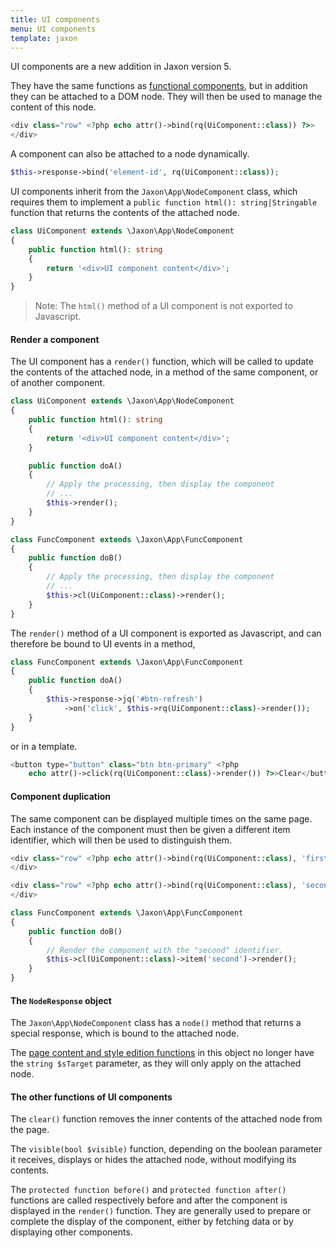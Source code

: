 ```yaml
---
title: UI components
menu: UI components
template: jaxon
---
```


UI components are a new addition in Jaxon version 5.

They have the same functions as [functional components](../func-components.html), but in addition they can be attached to a DOM node. They will then be used to manage the content of this node.

```php
<div class="row" <?php echo attr()->bind(rq(UiComponent::class)) ?>>
</div>
```

A component can also be attached to a node dynamically.

```php
$this->response->bind('element-id', rq(UiComponent::class));
```

UI components inherit from the `Jaxon\App\NodeComponent` class, which requires them to implement a `public function html(): string|Stringable` function that returns the contents of the attached node.

```php
class UiComponent extends \Jaxon\App\NodeComponent
{
    public function html(): string
    {
        return '<div>UI component content</div>';
    }
}
```

> Note: The `html()` method of a UI component is not exported to Javascript.

#### Render a component

The UI component has a `render()` function, which will be called to update the contents of the attached node, in a method of the same component, or of another component.

```php
class UiComponent extends \Jaxon\App\NodeComponent
{
    public function html(): string
    {
        return '<div>UI component content</div>';
    }

    public function doA()
    {
        // Apply the processing, then display the component
        // ...
        $this->render();
    }
}
```

```php
class FuncComponent extends \Jaxon\App\FuncComponent
{
    public function doB()
    {
        // Apply the processing, then display the component
        // ...
        $this->cl(UiComponent::class)->render();
    }
}
```

The `render()` method of a UI component is exported as Javascript, and can therefore be bound to UI events in a method,

```php
class FuncComponent extends \Jaxon\App\FuncComponent
{
    public function doA()
    {
        $this->response->jq('#btn-refresh')
            ->on('click', $this->rq(UiComponent::class)->render());
    }
}
```

or in a template.

```php
<button type="button" class="btn btn-primary" <?php
    echo attr()->click(rq(UiComponent::class)->render()) ?>>Clear</button>
```

#### Component duplication

The same component can be displayed multiple times on the same page.
Each instance of the component must then be given a different item identifier, which will then be used to distinguish them.

```php
<div class="row" <?php echo attr()->bind(rq(UiComponent::class), 'first') ?>>
</div>

<div class="row" <?php echo attr()->bind(rq(UiComponent::class), 'second') ?>>
</div>
```

```php
class FuncComponent extends \Jaxon\App\FuncComponent
{
    public function doB()
    {
        // Render the component with the "second" identifier.
        $this->cl(UiComponent::class)->item('second')->render();
    }
}
```

#### The `NodeResponse` object

The `Jaxon\App\NodeComponent` class has a `node()` method that returns a special response, which is bound to the attached node.

The [page content and style edition functions](../../features/responses.html) in this object no longer have the `string $sTarget` parameter, as they will only apply on the attached node.

#### The other functions of UI components

The `clear()` function removes the inner contents of the attached node from the page.

The `visible(bool $visible)` function, depending on the boolean parameter it receives, displays or hides the attached node, without modifying its contents.

The `protected function before()` and `protected function after()` functions are called respectively before and after the component is displayed in the `render()` function.
They are generally used to prepare or complete the display of the component, either by fetching data or by displaying other components.
